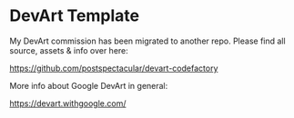 # DevArt Template

My DevArt commission has been migrated to another repo. Please find all source, assets & info over here:

https://github.com/postspectacular/devart-codefactory

More info about Google DevArt in general:

https://devart.withgoogle.com/
